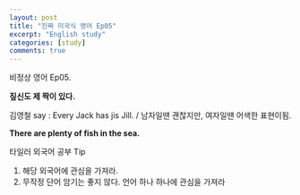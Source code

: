 ```yaml
---
layout: post
title: "진짜 미국식 영어 Ep05"
excerpt: "English study"
categories: [study]
comments: true
---
```


비정상 영어 Ep05. 

<b> 짚신도 제 짝이 있다.</b>

김영철 say : Every Jack has jis Jill. / 남자일땐 괜찮지만, 여자일땐 어색한 표현이됨.

<b> There are plenty of fish in the sea. </b>

타일러 외국어 공부 Tip
1. 해당 외국어에 관심을 가져라.
2. 무작정 단어 암기는 좋지 않다. 언어 하나 하나에 관심을 가져라
